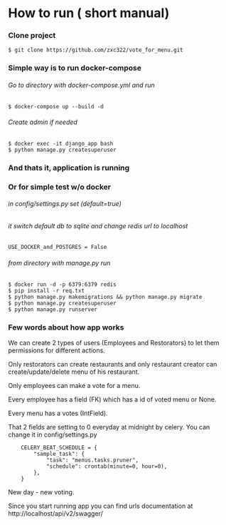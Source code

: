 # How to run ( short manual)
### Clone project 
    $ git clone https://github.com/zxc322/vote_for_menu.git
### Simple way is to run docker-compose
###### Go to directory with docker-compose.yml and run
    $ docker-compose up --build -d
###### Create admin if needed
    $ docker exec -it django_app bash
    $ python manage.py createsuperuser
### And thats it, application is running

### Or for simple test w/o docker
###### in config/settings.py set (default=true)

###### it switch default db to sqlite and change redis url to localhost
    USE_DOCKER_and_POSTGRES = False
        
###### from directory with manage.py run

    $ docker run -d -p 6379:6379 redis
    $ pip install -r req.txt
    $ python manage.py makemigrations && python manage.py migrate
    $ python manage.py createsuperuser
    $ python manage.py runserver
    


### Few words about how app works

We can create 2 types of users (Employees and Restorators) to let them permissions for different actions.

Only restorators can create restaurants and only restaurant creator can create/update/delete menu of his restaurant.

Only employees can make a vote for a menu.

Every employee has a field (FK) which has a id of voted menu or None.

Every menu has a votes (IntField).

That 2 fields are setting to 0 everyday at midnight by celery. You can change it in config/settings.py
```
    CELERY_BEAT_SCHEDULE = {
        "sample_task": {
            "task": "menus.tasks.pruner",
            "schedule": crontab(minute=0, hour=0),
        },
    }
```    

New day - new voting.
   
Since you start running app you can find urls documentation at 
        http://localhost/api/v2/swagger/

      
